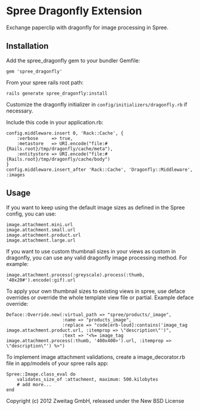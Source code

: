 # Spree Dragonfly Extension

Exchange paperclip with dragonfly for image processing in Spree.

## Installation

Add the spree_dragonfly gem to your bundler Gemfile:

	gem 'spree_dragonfly'

From your spree rails root path:

	rails generate spree_dragonfly:install

Customize the dragonfly initializer in `config/initializers/dragonfly.rb` if necessary.

Include this code in your application.rb:

	config.middleware.insert 0, 'Rack::Cache', {
		:verbose     => true,
  		:metastore   => URI.encode("file:#{Rails.root}/tmp/dragonfly/cache/meta"),
  		:entitystore => URI.encode("file:#{Rails.root}/tmp/dragonfly/cache/body")
	}
	config.middleware.insert_after 'Rack::Cache', 'Dragonfly::Middleware', :images

## Usage

If you want to keep using the default image sizes as defined in the Spree config, you can use:

	image.attachment.mini.url
	image.attachment.small.url
	image.attachment.product.url
	image.attachment.large.url

If you want to use custom thumbnail sizes in your views as custom in dragonfly, you can use any valid dragonfly image processing method. For example:

	image.attachment.process(:greyscale).process(:thumb, '40x20#').encode(:gif).url

To apply your own thumbnail sizes to existing views in spree, use deface overrides or override the whole template view file or partial. Example deface override:

	Deface::Override.new(:virtual_path => "spree/products/_image",
                     	 :name => "products_image",
                         :replace => "code[erb-loud]:contains('image_tag image.attachment.product.url, :itemprop => \"description\"')",
                         :text => "<%= image_tag image.attachment.process(:thumb, '400x400>').url, :itemprop => \"description\"') %>")

To implement image attachment validations, create a image_decorator.rb file in app/models of your spree rails app:

	Spree::Image.class_eval do
  		validates_size_of :attachment, maximum: 500.kilobytes
		# add more...
	end

Copyright (c) 2012 Zweitag GmbH, released under the New BSD License
